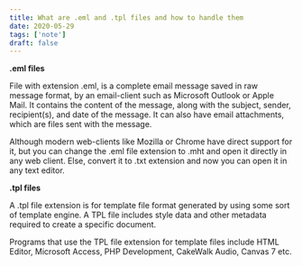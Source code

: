 ```yaml
---
title: What are .eml and .tpl files and how to handle them
date: 2020-05-29
tags: ['note']
draft: false
---
```


**.eml files** 

File with extension .eml, is a complete email message saved in raw message format, by an email-client such as Microsoft Outlook or Apple Mail. It contains the content of the message, along with the subject, sender, recipient(s), and date of the message. It can also have email attachments, which are files sent with the message.

Although modern web-clients like Mozilla or Chrome have direct support for it, but you can change the .eml file extension to .mht and open it directly in any web client. Else, convert it to .txt extension and now you can open it in any text editor.

**.tpl files** 

A .tpl file extension is for template file format generated by using some sort of template engine. A TPL file includes style data and other metadata required to create a specific document. 

Programs that use the TPL file extension for template files include HTML Editor, Microsoft Access,  PHP Development, CakeWalk Audio, Canvas 7 etc.


 